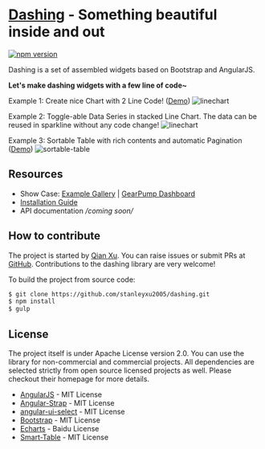 # [Dashing](https://github.com/stanleyxu2005/dashing) - Something beautiful inside and out

[![npm version](https://badge.fury.io/js/dashing.svg)](http://badge.fury.io/js/dashing) 

Dashing is a set of assembled widgets based on Bootstrap and AngularJS. 

**Let's make dashing widgets with a few line of code~**

Example 1: Create nice Chart with 2 Line Code! ([Demo](http://mmjd.com/dashing/examples/#/charts/line))
![linechart](https://cloud.githubusercontent.com/assets/5162687/9703234/928806f8-54af-11e5-9b01-6ed20ecf2aff.png)

Example 2: Toggle-able Data Series in stacked Line Chart. The data can be reused in sparkline without any code change!
![linechart](https://cloud.githubusercontent.com/assets/5162687/8435436/b6116760-1f83-11e5-8091-9471e85e5796.png)

Example 3: Sortable Table with rich contents and automatic Pagination ([Demo](http://mmjd.com/dashing/examples/#/tables/sortable))
![sortable-table](https://cloud.githubusercontent.com/assets/5162687/10240430/6cb0ae9e-690e-11e5-9423-5bfce00d1cbc.png)

## Resources

* Show Case: [Example Gallery](http://mmjd.com/dashing/examples) | [GearPump Dashboard](https://github.com/gearpump/gearpump)
* [Installation Guide](https://github.com/stanleyxu2005/dashing/blob/master/INSTALL.md)
* API documentation */coming soon/*

## How to contribute

The project is started by [Qian Xu](http://mmjd.com/). You can raise issues or submit PRs at [GitHub](https://github.com/stanleyxu2005/dashing). Contributions to the dashing library are very welcome!

To build the project from source code:

``` bash
$ git clone https://github.com/stanleyxu2005/dashing.git
$ npm install
$ gulp
```

## License

The project itself is under Apache License version 2.0. You can use the library for non-commercial and commercial projects. All dependencies are selected strictly from open source licensed projects as well. Please checkout their homepage for more details.

+ [AngularJS](http://angularjs.org) - MIT License
+ [Angular-Strap](http://mgcrea.github.io/angular-strap) - MIT License
+ [angular-ui-select](https://github.com/angular-ui/ui-select) - MIT License
+ [Bootstrap](http://getbootstrap.com) - MIT License
+ [Echarts](http://echarts.baidu.com/) - Baidu License
+ [Smart-Table](http://lorenzofox3.github.io/smart-table-website/) - MIT License
